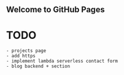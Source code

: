 ## Welcome to GitHub Pages

# TODO
    - projects page
    - add https
    - implement lambda serverless contact form
    - blog backend + section
